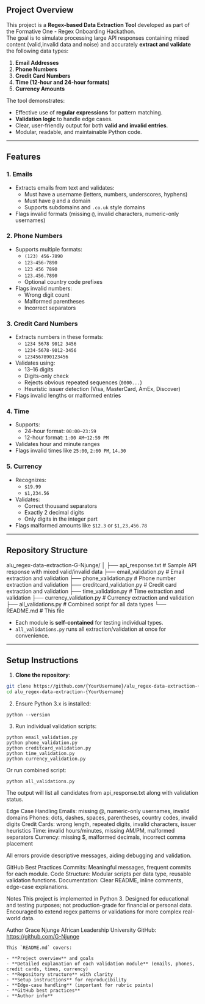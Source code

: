 
## Project Overview
This project is a **Regex-based Data Extraction Tool** developed as part of the Formative One - Regex Onboarding Hackathon.  
The goal is to simulate processing large API responses containing mixed content (valid,invalid data and noise) and accurately **extract and validate** the following data types:

1. **Email Addresses**  
2. **Phone Numbers**  
3. **Credit Card Numbers**  
4. **Time (12-hour and 24-hour formats)**  
5. **Currency Amounts**

The tool demonstrates:
- Effective use of **regular expressions** for pattern matching.  
- **Validation logic** to handle edge cases.  
- Clear, user-friendly output for both **valid and invalid entries**.  
- Modular, readable, and maintainable Python code.

---

## Features

### 1. Emails
- Extracts emails from text and validates:
  - Must have a username (letters, numbers, underscores, hyphens)
  - Must have `@` and a domain
  - Supports subdomains and `.co.uk` style domains
- Flags invalid formats (missing `@`, invalid characters, numeric-only usernames)

### 2. Phone Numbers
- Supports multiple formats:
  - `(123) 456-7890`
  - `123-456-7890`
  - `123 456 7890`
  - `123.456.7890`
  - Optional country code prefixes
- Flags invalid numbers:
  - Wrong digit count
  - Malformed parentheses
  - Incorrect separators

### 3. Credit Card Numbers
- Extracts numbers in these formats:
  - `1234 5678 9012 3456`
  - `1234-5678-9012-3456`
  - `1234567890123456`
- Validates using:
  - 13–16 digits
  - Digits-only check
  - Rejects obvious repeated sequences (`0000...`)
  - Heuristic issuer detection (Visa, MasterCard, AmEx, Discover)
- Flags invalid lengths or malformed entries

### 4. Time
- Supports:
  - 24-hour format: `00:00`–`23:59`
  - 12-hour format: `1:00 AM`–`12:59 PM`
- Validates hour and minute ranges
- Flags invalid times like `25:00`, `2:60 PM`, `14.30`

### 5. Currency
- Recognizes:
  - `$19.99`
  - `$1,234.56`
- Validates:
  - Correct thousand separators
  - Exactly 2 decimal digits
  - Only digits in the integer part
- Flags malformed amounts like `$12.3` or `$1,23,456.78`

---

## Repository Structure

alu_regex-data-extraction-G-Njunge/
│
├── api_response.txt # Sample API response with mixed valid/invalid data
├── email_validation.py # Email extraction and validation
├── phone_validation.py # Phone number extraction and validation
├── creditcard_validation.py # Credit card extraction and validation
├── time_validation.py # Time extraction and validation
├── currency_validation.py # Currency extraction and validation
├── all_validations.py # Combined script for all data types 
└── README.md # This file

- Each module is **self-contained** for testing individual types.  
- `all_validations.py` runs all extraction/validation at once for convenience.

---

## Setup Instructions

1. **Clone the repository**:
```bash
git clone https://github.com/{YourUsername}/alu_regex-data-extraction-{YourUsername}.git
cd alu_regex-data-extraction-{YourUsername}
```
2. Ensure Python 3.x is installed:
```
python --version
```
3. Run individual validation scripts:
```
python email_validation.py
python phone_validation.py
python creditcard_validation.py
python time_validation.py
python currency_validation.py
```
Or run combined script:
```
python all_validations.py
```
The output will list all candidates from api_response.txt along with validation status.

Edge Case Handling
Emails: missing @, numeric-only usernames, invalid domains
Phones: dots, dashes, spaces, parentheses, country codes, invalid digits
Credit Cards: wrong length, repeated digits, invalid characters, issuer heuristics
Time: invalid hours/minutes, missing AM/PM, malformed separators
Currency: missing $, malformed decimals, incorrect comma placement

All errors provide descriptive messages, aiding debugging and validation.

GitHub Best Practices
Commits: Meaningful messages, frequent commits for each module.
Code Structure: Modular scripts per data type, reusable validation functions.
Documentation: Clear README, inline comments, edge-case explanations.

Notes
This project is implemented in Python 3.
Designed for educational and testing purposes; not production-grade for financial or personal data.
Encouraged to extend regex patterns or validations for more complex real-world data.

Author
Grace Njunge
African Leadership University
GitHub: https://github.com/G-Njunge
```
This `README.md` covers:

- **Project overview** and goals  
- **Detailed explanation of each validation module** (emails, phones, credit cards, times, currency)  
- **Repository structure** with clarity  
- **Setup instructions** for reproducibility  
- **Edge-case handling** (important for rubric points)  
- **GitHub best practices**  
- **Author info**
```



